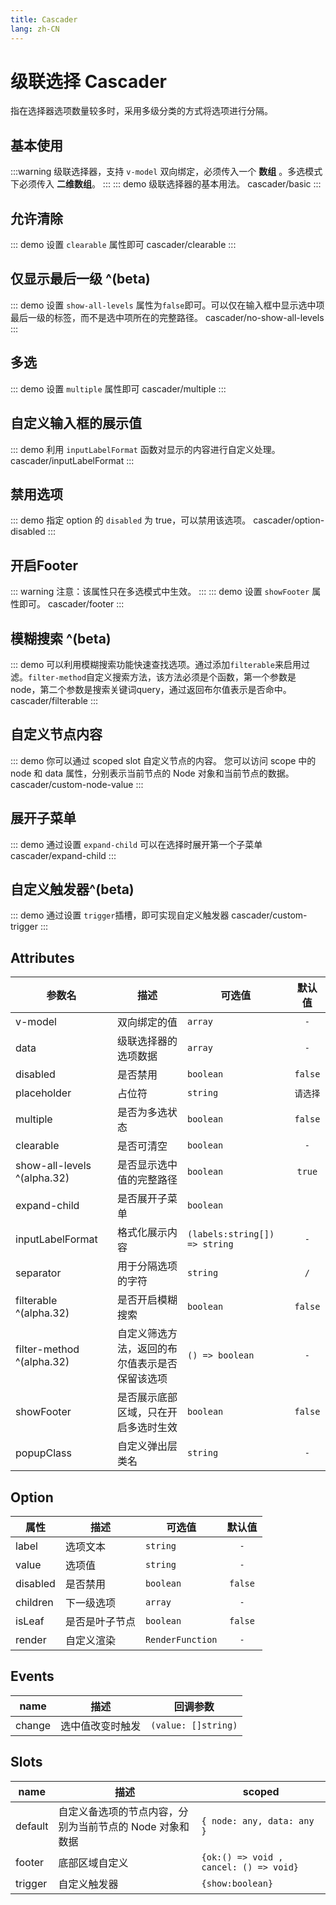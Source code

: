 ```yaml
---
title: Cascader
lang: zh-CN
---
```


# 级联选择 Cascader
指在选择器选项数量较多时，采用多级分类的方式将选项进行分隔。

## 基本使用
:::warning 
级联选择器，支持 `v-model` 双向绑定，必须传入一个 **数组** 。多选模式下必须传入 **二维数组**。
:::
::: demo 级联选择器的基本用法。
cascader/basic
:::

## 允许清除
::: demo 设置 `clearable` 属性即可
cascader/clearable
:::


## 仅显示最后一级 ^(beta)
::: demo 设置 `show-all-levels` 属性为`false`即可。可以仅在输入框中显示选中项最后一级的标签，而不是选中项所在的完整路径。
cascader/no-show-all-levels
:::



## 多选
::: demo 设置 `multiple` 属性即可
cascader/multiple
:::

## 自定义输入框的展示值
::: demo 利用 `inputLabelFormat` 函数对显示的内容进行自定义处理。
cascader/inputLabelFormat
:::

## 禁用选项
::: demo 指定 option 的 `disabled` 为 true，可以禁用该选项。
cascader/option-disabled
:::

## 开启Footer
::: warning
注意：该属性只在多选模式中生效。
:::
::: demo 设置 `showFooter` 属性即可。
cascader/footer
:::

## 模糊搜索 ^(beta)
::: demo 可以利用模糊搜索功能快速查找选项。通过添加`filterable`来启用过滤。`filter-method`自定义搜索方法，该方法必须是个函数，第一个参数是node，第二个参数是搜索关键词query，通过返回布尔值表示是否命中。
cascader/filterable
:::

## 自定义节点内容 
::: demo 你可以通过 scoped slot 自定义节点的内容。 您可以访问 scope 中的 node 和 data 属性，分别表示当前节点的 Node 对象和当前节点的数据。
cascader/custom-node-value
:::

## 展开子菜单
::: demo 通过设置 `expand-child` 可以在选择时展开第一个子菜单
cascader/expand-child
:::

## 自定义触发器^(beta)
::: demo 通过设置 `trigger`插槽，即可实现自定义触发器
cascader/custom-trigger
:::


## Attributes
|参数名|描述|可选值|默认值|
|-------|-------|---|:---:|
|v-model|双向绑定的值|`array`|`-`|
|data|级联选择器的选项数据|`array`|`-`|
|disabled|是否禁用|`boolean`|`false`|
|placeholder|占位符|`string`|`请选择`|
|multiple|是否为多选状态|`boolean`|`false`|
|clearable|是否可清空|`boolean`|`-`|
|show-all-levels ^(alpha.32)|是否显示选中值的完整路径|`boolean`|`true`|
|expand-child|是否展开子菜单|`boolean`|
|inputLabelFormat|格式化展示内容|`(labels:string[]) => string`|`-`|
|separator|用于分隔选项的字符|`string`|`/`|
|filterable ^(alpha.32)|是否开启模糊搜索|`boolean`|`false`|
|filter-method ^(alpha.32)|自定义筛选方法，返回的布尔值表示是否保留该选项|`() => boolean`|`-`|
|showFooter|是否展示底部区域，只在开启多选时生效|`boolean`|`false`|
|popupClass|自定义弹出层类名|`string`|`-`|


## Option
|属性|描述|可选值|默认值|
|---|---|---|:---:|
|label|选项文本|`string`|`-`|
|value|选项值|`string`|`-`|
|disabled|是否禁用|`boolean`|`false`|
|children|下一级选项|`array`|`-`|
|isLeaf|是否是叶子节点|`boolean`|`false`|
|render|自定义渲染|`RenderFunction`|`-`|




## Events
|name|描述|回调参数|
|---|---|---|
|change|选中值改变时触发|`(value: []string)`|


## Slots
|name|描述|scoped|
|---|---|---|
|default|自定义备选项的节点内容，分别为当前节点的 Node 对象和数据|`{ node: any, data: any }`|
|footer|底部区域自定义|`{ok:() => void , cancel: () => void}`|
|trigger|自定义触发器|`{show:boolean}`|


